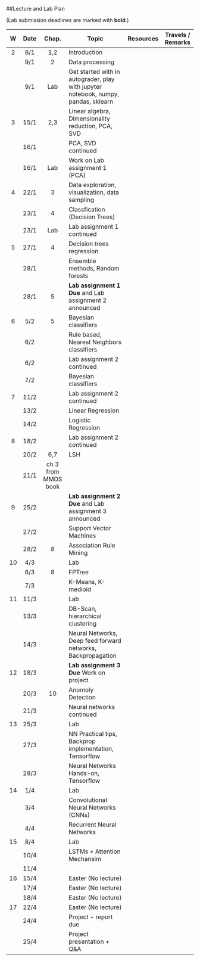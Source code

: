 ##Lecture and Lab Plan

(Lab submission deadlines are marked with **bold**.)

| W    |  Date     | Chap.     | Topic                                            | Resources | Travels / Remarks     |
|:----:|:---------:|:-----:    |--------------------------------------------------|:-------:|:------------:|
|  2   |  8/1      |   1,2     |  Introduction          |         |              |
|      |  9/1      |   2        | Data processing       |       |              |
|      |  9/1      |   Lab       | Get started with in autograder, play with jupyter notebook, numpy, pandas, sklearn       |       |              |
|  3   |  15/1     |   2,3       | Linear algebra, Dimensionality reduction, PCA, SVD |      |             |
|      |  16/1     |          |  PCA, SVD continued  |         |            |
|      |  16/1     |    Lab      |  Work on Lab assignment 1 (PCA)  |         |            |
|  4   |  22/1     |   3        |  Data exploration, visualization, data sampling                      |       |              |
|      |  23/1     |    4       |     Classfication (Decision Trees)                                   |       |              |
|      |  23/1     |    Lab       |   Lab assignment 1 continued |         |              |
|  5   |  27/1     |    4       |   Decision trees regression                     |       |              |
|      |  28/1     |           |  Ensemble methods, Random forests                                  |       |              |
|      |  28/1     |    5       |  **Lab assignment 1 Due** and Lab assignment 2 announced  |         |              |
|  6   |  5/2    |    5       |  Bayesian classifiers                        |       |              |
|      |  6/2      |           |  Rule based, Nearest Neighbors classifiers                                      |       |              |
|      |  6/2      |           |  Lab assignment 2 continued |         |              |
|      |  7/2      |           |   Bayesian classifiers                     |     |              |
|  7   |  11/2     |           |   Lab assignment 2 continued                                    |       |              |
|      |  13/2     |          |   Linear Regression |         |              |
|      |  14/2     |           |   Logistic Regression                      |       |              |
|  8   |  18/2     |           |    Lab assignment 2 continued                                   |       |              |
|      |  20/2     |    6,7      |  LSH |        |              |
|      |  21/1     |     ch 3 from MMDS book       |        |              |
|  9   |  25/2     |           |   **Lab assignment 2 Due**  and Lab assignment 3 announced                                      |       |              |
|      |  27/2     |           |  Support Vector Machines   |        |              |
|      |  28/2     |   8       | Association Rule Mining                         |      |              |
|  10  |  4/3      |           |   Lab                                   |       |              |
|      |  6/3      |    8       |   FPTree  |        |              |
|      |  7/3      |           |    K-Means, K-medioid                     |      |              |
|  11  |  11/3     |           |     Lab                                   |       |              |
|      |  13/3     |           |  DB-Scan, hierarchical clustering  |         |              |
|      |  14/3     |           |   Neural Networks, Deep feed forward networks, Backpropagation                      |       |              |
|  12  |  18/3     |           |   **Lab assignment 3 Due**  Work on project                                    |       |              |
|      |  20/3     |     10      | Anomoly Detection  |        |              |
|      |  21/3     |           |   Neural networks continued                      |      |              |
|  13  |  25/3     |           |   Lab                                   |       |              |
|      |  27/3     |           | NN Practical tips, Backprop implementation, Tensorflow|     |              |
|      |  28/3     |           |  Neural Networks Hands-on, Tensorflow                       |    |              |
|  14  |  1/4      |           |     Lab                                |       |              |
|      |  3/4      |           |  Convolutional Neural Networks (CNNs)   ||              |
|      |  4/4      |           |   Recurrent Neural Networks                      |       |              |
|  15  |  8/4      |           |     Lab                                  |       |              |
|      |  10/4     |           |   LSTMs + Attention Mechansim |        |              |
|      |  11/4     |           |                         |     |              |
|  16  |  15/4     |           |    Easter (No lecture)                                  |       |              |
|      |  17/4     |           |   Easter (No lecture)  |         |              |
|      |  18/4     |           |    Easter (No lecture)                     |       |              |
|  17  |  22/4     |           |    Easter (No lecture)                                  |       |              |
|      |  24/4     |           |   Project + report due  |         |              |
|      |  25/4     |           |    Project presentation + Q&A                     |       |              |
